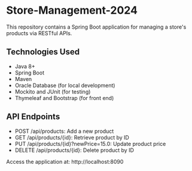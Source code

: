 # Store-Management-2024

This repository contains a Spring Boot application for managing a store's products via RESTful APIs.

## Technologies Used

- Java 8+
- Spring Boot
- Maven 
- Oracle Database (for local development)
- Mockito and JUnit (for testing)
- Thymeleaf and Bootstrap (for front end)
  
## API Endpoints
 - POST /api/products: Add a new product
 - GET /api/products/{id}: Retrieve product by ID
 - PUT /api/products/{id}?newPrice=15.0: Update product price
 - DELETE /api/products/{id}: Delete product by ID

Access the application at: http://localhost:8090


